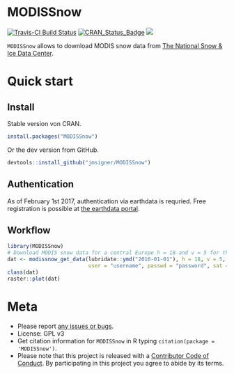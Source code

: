 <!-- README.md is generated from README.Rmd. Please edit that file -->
MODISSnow
=========

[![Travis-CI Build Status](https://travis-ci.org/jmsigner/MODISSnow.svg?branch=master)](https://travis-ci.org/jmsigner/MODISSnow) [![CRAN\_Status\_Badge](http://www.r-pkg.org/badges/version/MODISSnow)](http://cran.r-project.org/package=MODISSnow) ![](https://cranlogs.r-pkg.org/badges/MODISSnow)

`MODISSnow` allows to download MODIS snow data from [The National Snow & Ice Data Center](http://nsidc.org/).

Quick start
===========

Install
-------

Stable version von CRAN.

``` r
install.packages("MODISSnow")
```

Or the dev version from GitHub.

``` r
devtools::install_github("jmsigner/MODISSnow")
```

Authentication
--------------

As of February 1st 2017, authentication via earthdata is requried. Free registration is possible at [the earthdata portal](https://urs.earthdata.nasa.gov/users/new).

Workflow
--------

``` r
library(MODISSnow)
# Download MODIS snow data for a central Europe h = 18 and v = 5 for the 1 of January 2016
dat <- modissnow_get_data(lubridate::ymd("2016-01-01"), h = 18, v = 5, 
                          user = "username", passwd = "password", sat = "MYD10A1")
class(dat)
raster::plot(dat)
```

Meta
====

-   Please report [any issues or bugs](https://github.com/ropensci/gistr/issues).
-   License: GPL v3
-   Get citation information for `MODISSnow` in R typing `citation(package = 'MODISSnow')`.
-   Please note that this project is released with a [Contributor Code of Conduct](CONDUCT.md). By participating in this project you agree to abide by its terms.
